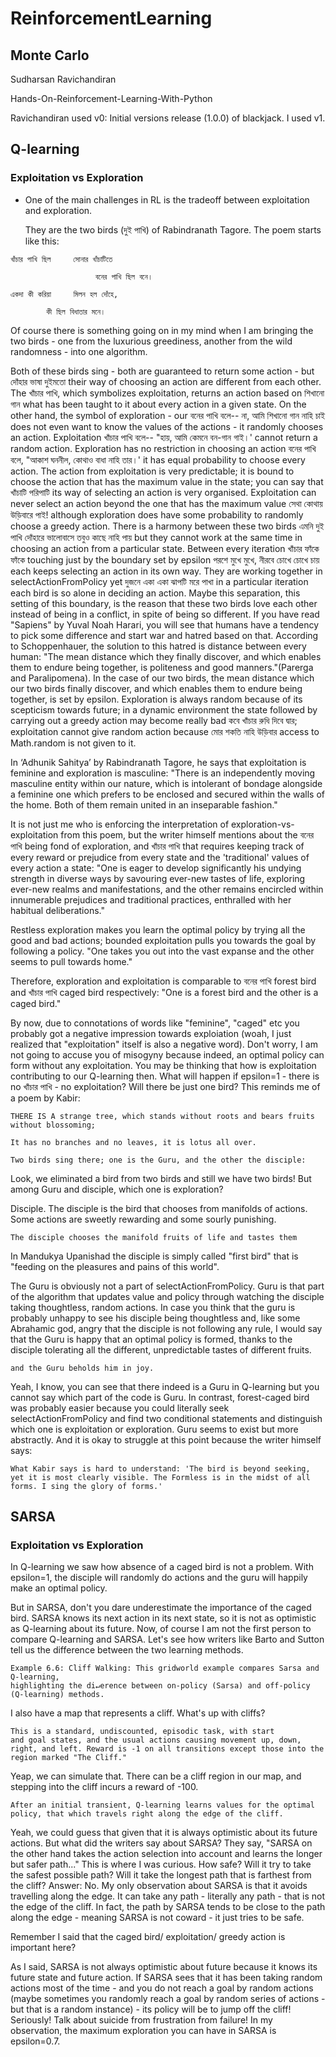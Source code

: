 # ReinforcementLearning

## Monte Carlo

Sudharsan Ravichandiran

Hands-On-Reinforcement-Learning-With-Python

Ravichandiran used v0: Initial versions release (1.0.0) of blackjack. 
I used v1.

## Q-learning

### Exploitation vs Exploration

- One of the main challenges in RL is the tradeoff between exploitation and exploration.

  They are the two birds (দুই পাখি) of Rabindranath Tagore. The poem starts like this:
~~~
খাঁচার পাখি ছিল     সোনার খাঁচাটিতে

                   বনের পাখি ছিল বনে।

একদা কী করিয়া     মিলন হল দোঁহে,

        কী ছিল বিধাতার মনে।
~~~
Of course there is something going on in my mind when I am bringing the two birds - one from the luxurious greediness, another from the wild randomness - into one algorithm.

Both of these birds sing - both are guaranteed to return some action - but দোঁহার ভাষা দুইমতো their way of choosing an action are different from each other. The খাঁচার পাখি, which symbolizes exploitation, returns an action based on শিখানো গান what has been taught to it about every action in a given state. On the other hand, the symbol of exploration - our বনের পাখি বলে-- না, আমি শিখানো গান নাহি চাই does not even want to know the values of the actions - it randomly chooses an action. Exploitation খাঁচার পাখি বলে-- "হায়, আমি কেমনে বন-গান গাই।' cannot return a random action. Exploration has no restriction in choosing an action বনের পাখি বলে, "আকাশ ঘননীল, কোথাও বাধা নাহি তার।' it has equal probability to choose every action. The action from exploitation is very predictable; it is bound to choose the action that has the maximum value in the state; you can say that খাঁচাটি পরিপাটি its way of selecting an action is very organised. Exploitation can never select an action beyond the one that has the maximum value সেথা কোথায় উড়িবারে পাই! although exploration does have some probability to randomly choose a greedy action. There is a harmony between these two birds এমনি দুই পাখি দোঁহারে ভালোবাসে তবুও কাছে নাহি পায় but they cannot work at the same time in choosing an action from a particular state. Between every iteration খাঁচার ফাঁকে ফাঁকে touching just by the boundary set by epsilon পরশে মুখে মুখে, নীরবে চোখে চোখে চায় each keeps selecting an action in its own way. They are working together in selectActionFromPolicy yet দুজনে একা একা ঝাপটি মরে পাখা in a particular iteration each bird is so alone in deciding an action. Maybe this separation, this setting of this boundary, is the reason that these two birds love each other instead of being in a conflict, in spite of being so different. If you have read "Sapiens" by Yuval Noah Harari, you will see that humans have a tendency to pick some difference and start war and hatred based on that. According to Schoppenhauer, the solution to this hatred is distance between every human: "The mean distance which they finally discover, and which enables them to endure being together, is politeness and good manners."(Parerga and Paralipomena). In the case of our two birds, the mean distance which our two birds finally discover, and which enables them to endure being together, is set by epsilon. Exploration is always random because of its scepticism towards future; in a dynamic environment the state followed by carrying out a greedy action may become really bad কবে খাঁচার রুধি দিবে দ্বার; exploitation cannot give random action because মোর শকতি নাহি উড়িবার access to Math.random is not given to it. 

In ‘Adhunik Sahitya’ by Rabindranath Tagore, he says that exploitation is feminine and exploration is masculine: 
"There is an independently moving masculine entity within our nature, which is intolerant of  bondage alongside a feminine one which prefers to be enclosed and secured within the walls of the home.
Both of them remain united in an inseparable fashion."

It is not just me who is enforcing the interpretation of exploration-vs-exploitation from this poem, but the writer himself mentions about the বনের পাখি being fond of exploration, and খাঁচার পাখি that requires keeping track of every reward or prejudice from every state and the 'traditional' values of every action a state:
"One is eager to develop significantly his undying strength in diverse ways by savouring ever-new tastes of life, exploring ever-new realms and manifestations, and the other remains encircled within innumerable prejudices and traditional practices, enthralled with her habitual deliberations."

Restless exploration makes you learn the optimal policy by trying all the good and bad actions; bounded exploitation pulls you towards the goal by following a policy.
"One takes you out into the vast expanse and the other seems to pull towards home."

Therefore, exploration and exploitation is comparable to বনের পাখি forest bird and খাঁচার পাখি caged bird respectively:
"One is a forest bird and the other is a caged bird."

By now, due to connotations of words like "feminine", "caged" etc you probably got a negative impression towards exploiation (woah, I just realized that "exploitation" itself is also a negative word). Don't worry, I am not going to accuse you of misogyny because indeed, an optimal policy can form without any exploitation. You may be thinking that how is exploitation contributing to our Q-learning then. What will happen if epsilon=1 - there is no খাঁচার পাখি - no exploitation? Will there be just one bird? This reminds me of a poem by Kabir:
~~~
THERE IS A strange tree, which stands without roots and bears fruits without blossoming;

It has no branches and no leaves, it is lotus all over.

Two birds sing there; one is the Guru, and the other the disciple:
~~~
Look, we eliminated a bird from two birds and still we have two birds! But among Guru and disciple, which one is exploration? 

Disciple. The disciple is the bird that chooses from manifolds of actions. Some actions are sweetly rewarding and some sourly punishing.
~~~
The disciple chooses the manifold fruits of life and tastes them
~~~
In Mandukya Upanishad the disciple is simply called "first bird" that is "feeding on the pleasures and pains of this world".

The Guru is obviously not a part of selectActionFromPolicy. Guru is that part of the algorithm that updates value and policy through watching the disciple taking thoughtless, random actions. In case you think that the guru is probably unhappy to see his disciple being thoughtless and, like some Abrahamic god, angry that the disciple is not following any rule, I would say that the Guru is happy that an optimal policy is formed, thanks to the disciple tolerating all the different, unpredictable tastes of different fruits.
~~~
and the Guru beholds him in joy.
~~~
Yeah, I know, you can see that there indeed is a Guru in Q-learning but you cannot say which part of the code is Guru. In contrast, forest-caged bird was probably easier because you could literally seek selectActionFromPolicy and find two conditional statements and distinguish which one is exploitation or exploration. Guru seems to exist but more abstractly. And it is okay to struggle at this point because the writer himself says:
~~~
What Kabir says is hard to understand: 'The bird is beyond seeking, yet it is most clearly visible. The Formless is in the midst of all forms. I sing the glory of forms.'
~~~
## SARSA

### Exploitation vs Exploration
In Q-learning we saw how absence of a caged bird is not a problem. With epsilon=1, the disciple will randomly do actions and the guru will happily make an optimal policy. 

But in SARSA, don't you dare underestimate the importance of the caged bird. SARSA knows its next action in its next state, so it is not as optimistic as Q-learning about its future. Now, of course I am not the first person to compare Q-learning and SARSA. Let's see how writers like Barto and Sutton tell us the difference between the two learning methods.

~~~
Example 6.6: Cliff Walking: This gridworld example compares Sarsa and Q-learning,
highlighting the di↵erence between on-policy (Sarsa) and off-policy (Q-learning) methods.
~~~
I also have a map that represents a cliff. What's up with cliffs?

~~~
This is a standard, undiscounted, episodic task, with start
and goal states, and the usual actions causing movement up, down,
right, and left. Reward is -1 on all transitions except those into the region marked "The Cliff."
~~~
Yeap, we can simulate that. There can be a cliff region in our map, and stepping into the cliff incurs a reward of -100. 

~~~
After an initial transient, Q-learning learns values for the optimal policy, that which travels right along the edge of the cliff.
~~~
Yeah, we could guess that given that it is always optimistic about its future actions. But what did the writers say about SARSA? They say, "SARSA on the other hand takes the action selection into account and learns the longer but safer path..." This is where I was curious. How safe? Will it try to take the safest possible path? Will it take the longest path that is farthest from the cliff? Answer: No. My only observation about SARSA is that it avoids travelling along the edge. It can take any path - literally any path - that is not the edge of the cliff. In fact, the path by SARSA tends to be close to the path along the edge - meaning SARSA is not coward - it just tries to be safe. 

Remember I said that the caged bird/ exploitation/ greedy action is important here?

As I said, SARSA is not always optimistic about future because it knows its future state and future action. If SARSA sees that it has been taking random actions most of the time - and you do not reach a goal by random actions (maybe sometimes you randomly reach a goal by random series of actions - but that is a random instance) - its policy will be to jump off the cliff! Seriously! Talk about suicide from frustration from failure! In my observation, the maximum exploration you can have in SARSA is epsilon=0.7.
